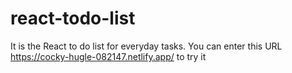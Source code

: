 # react-todo-list
It is the React to do list for everyday tasks.
You can enter this URL https://cocky-hugle-082147.netlify.app/ to try it 
